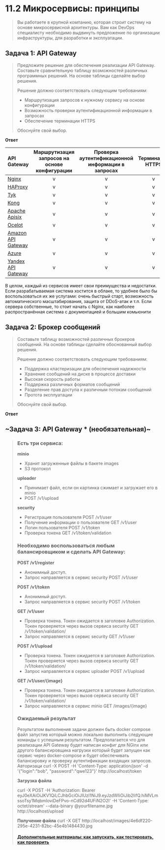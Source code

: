 
# 11.2 Микросервисы: принципы

>Вы работаете в крупной компанию, которая строит систему на основе микросервисной архитектуры.
>Вам как DevOps специалисту необходимо выдвинуть предложение по организации инфраструктуры, для разработки и эксплуатации.

## Задача 1: API Gateway 

>Предложите решение для обеспечения реализации API Gateway. Составьте сравнительную таблицу возможностей различных программных решений. На основе таблицы сделайте выбор решения.
>
>Решение должно соответствовать следующим требованиям:
>- Маршрутизация запросов к нужному сервису на основе конфигурации
>- Возможность проверки аутентификационной информации в запросах
>- Обеспечение терминации HTTPS
>
>Обоснуйте свой выбор.

**Ответ**

| API Gateway | Маршрутизация запросов на основе конфигурации | Проверка аутентификационной информации в запросах | Терминация HTTPS |
| :---                                                               | :---: | :---: | :---: |
| [Nginx](https://nginx.com)                                         |   v   |   v   |   v   |
| [HAProxy](https://www.haproxy.com)                                 |   v   |   v   |   v   |
| [Tyk](https://tyk.io)                                              |   v   |   v   |   v   |
| [Kong](https://konghq.com/products/api-gateway-platform)           |   v   |   v   |   v   |
| [Apache Apisix](https://apisix.apache.org)                         |   v   |   v   |   v   |
| [Ocelot](https://github.com/ThreeMammals/Ocelot)                   |   v   |   v   |   v   |
| [Amazon API Gateway](https://aws.amazon.com/ru/api-gateway/)       |   v   |   v   |   v   |
| [Azure](https://azure.microsoft.com/en-gb/services/api-management) |   v   |   v   |   v   |
| [Yandex API Gateway](https://cloud.yandex.ru/docs/api-gateway/)    |   v   |   v   |   v   |

В целом, каждый из сервисов имеет свои преимущества и недостатки. 
Если разрабатываемая система хостится в облаке, то удобнее было бы воспользоваться их же услугами: очень быстрый старт, возможность автоматического масштабирования, защита от DDoS-атак и т.п.
Если сервера собственные, то стоит начать с Nginx, как наиболее распространённая система с документацией и большим комьюнити

## Задача 2: Брокер сообщений

>Составьте таблицу возможностей различных брокеров сообщений. На основе таблицы сделайте обоснованный выбор решения.
>
>Решение должно соответствовать следующим требованиям:
>- Поддержка кластеризации для обеспечения надежности
>- Хранение сообщений на диске в процессе доставки
>- Высокая скорость работы
>- Поддержка различных форматов сообщений
>- Разделение прав доступа к различным потокам сообщений
>- Протота эксплуатации
>
>Обоснуйте свой выбор.

**Ответ**



## ~Задача 3: API Gateway * (необязательная)~

>### Есть три сервиса:
>
>**minio**
>- Хранит загруженные файлы в бакете images
>- S3 протокол
>
>**uploader**
>- Принимает файл, если он картинка сжимает и загружает его в minio
>- POST /v1/upload
>
>**security**
>- Регистрация пользователя POST /v1/user
>- Получение информации о пользователе GET /v1/user
>- Логин пользователя POST /v1/token
>- Проверка токена GET /v1/token/validation
>
>### Необходимо воспользоваться любым балансировщиком и сделать API Gateway:
>
>**POST /v1/register**
>- Анонимный доступ.
>- Запрос направляется в сервис security POST /v1/user
>
>**POST /v1/token**
>- Анонимный доступ.
>- Запрос направляется в сервис security POST /v1/token
>
>**GET /v1/user**
>- Проверка токена. Токен ожидается в заголовке Authorization. Токен проверяется через вызов сервиса security GET /v1/token/validation/
>- Запрос направляется в сервис security GET /v1/user
>
>**POST /v1/upload**
>- Проверка токена. Токен ожидается в заголовке Authorization. Токен проверяется через вызов сервиса security GET /v1/token/validation/
>- Запрос направляется в сервис uploader POST /v1/upload
>
>**GET /v1/user/{image}**
>- Проверка токена. Токен ожидается в заголовке Authorization. Токен проверяется через вызов сервиса security GET /v1/token/validation/
>- Запрос направляется в сервис minio  GET /images/{image}
>
>### Ожидаемый результат
>
>Результатом выполнения задачи должен быть docker compose файл запустив который можно локально выполнить следующие команды с успешным результатом.
>Предполагается что для реализации API Gateway будет написан конфиг для NGinx или другого балансировщика нагрузки который будет запущен как сервис через docker-compose и будет обеспечивать балансировку и проверку аутентификации входящих запросов.
>Авторизаци
>curl -X POST -H 'Content-Type: application/json' -d '{"login":"bob", "password":"qwe123"}' http://localhost/token
>
>**Загрузка файла**
>
>curl -X POST -H 'Authorization: Bearer eyJ0eXAiOiJKV1QiLCJhbGciOiJIUzI1NiJ9.eyJzdWIiOiJib2IifQ.hiMVLmssoTsy1MqbmIoviDeFPvo-nCd92d4UFiN2O2I' -H 'Content-Type: octet/stream' --data-binary @yourfilename.jpg http://localhost/upload
>
>**Получение файла**
>curl -X GET http://localhost/images/4e6df220-295e-4231-82bc-45e4b1484430.jpg
>
>#### [Дополнительные материалы: как запускать, как тестировать, как проверить](https://github.com/netology-code/devkub-homeworks/tree/main/11-microservices-02-principles)

